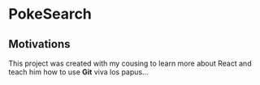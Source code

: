  # PokeSearch
 
 ## Motivations
 This project was created with my cousing to learn more about React and teach him how to use **Git**
 viva los papus...